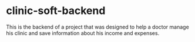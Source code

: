 # clinic-soft-backend
This is the backend of a project that was designed to help a doctor manage his clinic and save information about his income and expenses.
